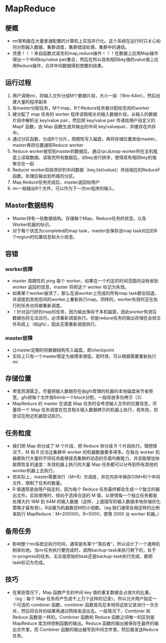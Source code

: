 # MapReduce

## 梗概

- mr架构能在大量普通配置的计算机上实现并行化。这个系统在运行时只关心如何分割输入数据，集群调度，集群错误处理，集群中的通信。
- 灵感！！！来自函数式语言的map,reduce操作！！！在数据上应用Map操作得出一个中间key/value pair集合，然后在所以具有相同key值的value值上应用Reduce操作，合并中间数据得到想要的结果。

##  运行过程

1. 用户调用mr，将输入文件分成M个数据片段，大小一般（16m-64m），然后创建大量的程序副本
2. 有master分配任务，M个map，R个Reduce任务被分配给空闲的worker
3. 被分配了 map 任务的 worker 程序读取相关的输入数据片段，从输入的数据片段中解析出 key/value pair，然后把 key/value pair 传递给用户自定义的 MapF  函数，由 Map 函数生成并输出的中间 key/valuepair，并缓存在内存中。
4. 通过分区函数，分成R个分片，周期性写入磁盘，再将存储位置发给master。master再将位置通知Reduce worker
5. Reduce worker接受到master的数据后，通过rpc从map worker所在主机粗盘上读取数据。读取完所有数据后，对key进行排序，使得具有相同key的值聚合在一起
6. Reducer worker将排序好的中间数据（key,list(value)）传给相应的ReduceF函数。处理后输出到所属的分区。
7. Map,Reduce任务完成后，master返回给用户
8. mr一般输出R个文件，可以作为下一次mr程序的输入。

## Master数据结构

+ Master持有一些数据结构，存储每个Map，Reduce任务的状态，以及Worker机器的标识。
+ 对于每个状态为completed的map task，master会保存该map task对应的R个region的位置信息和大小信息。

## 容错

### worker故障

+ master 周期性的 ping 每个 worker。如果在一个约定的时间范围内没有收到 worker 返回的信息，master 将把这个 worker 标记为失效。
+ 如果某个worker崩溃了，那么在该worker上完成的所有map task都会回退，并调度到其他空间的worker上重新执行map。同样的，worker失效时正在执行的任务也将被重新调度。
+ ！针对运行好的map的任务，因为输出保存于本机磁盘，因此worker失效后数据也将无法访问，必须重新调度执行。但是reduce任务的输出存储在全局文件系统上（如gfs），因此无需重新调度执行。

### master故障

+ 让master定期的将数据结构写入磁盘，即checkpoint
+ 实际上只有一个master假定为故障率很低，若时效，可以根据需要重新执行mr



## 存储位置

+ 带宽资源匮乏，尽量把输入数据存在由gfs管理的机器的本地磁盘来节省带宽，gfs把每个文件按64mb一个block分割，一般存放多份拷贝（3）
+ MapReduce 的 master 在调度 Map 任务时会考虑输入文件的位置信息，尽量将一个 Map 任务调度在包含相关输入数据拷贝的机器上执行，若失败，则尝试在附近机器尝试执行。

## 任务粒度

+ 我们把 Map 拆分成了 M 个片段、把 Reduce 拆分成 R 个片段执行。理想情况下，M 和 R 应当比集群中 worker 的机器数量要多得多。在每台 worker 机器都执行大量的不同任务能够提高集群的动态的负载均衡能力，并且能够加快故障恢复的速度：失效机器上执行的大量 Map 任务都可以分布到所有其他的 worker机器上去执行。
+ 但实际上，master需要进行（M+R）次调度，并在内存中保存O(M*R)个中间文件，限制了任务的数量。
+ R 值通常是由用户指定的，因为每个 Reduce 任务最终都会生成一个独立的输出文件。实际使用时，倾向于选择合适的 M 值，以使得每一个独立任务都是处理大约 16M 到 64M 的输入数据（这样，上面描写的输入数据本地存储优化策略才最有效）。R设置为机器数目M的小倍数。（eg:我们通常会用这样的比例来执行 MapReduce：M=200000，R=5000，使用 2000 台 worker 机器。）

## 备用任务

+ 影响整个mr系统总执行时间，通常是有某个“落后者”，所以设计了一个通用机制来杜绝。当mr任务执行要完成时，调用backup-task来执行剩下的，处于in-progress的任务。无论是原始的task还是backup-task执行完成，都把task标记为完成。

## 技巧

+ 在某些情况下，Map 函数产生的中间 key 值的重复数据会占很大的比重。（eg：每个 Map 任务将产生成千上万个这样的记录）。所以允许用户指定一个可选的 combiner 函数，combiner 函数首先在本地将这些记录进行一次合并，然后将合并的结果再通过网络发送出去。一般情况下，Combiner 和 Reduce 函数是一样的。Combiner 函数和 Reduce 函数之间唯一的区别是 MapReduce 库怎样控制函数的输出。Reduce 函数的输出被保存在最终的输出文件里，而 Combiner 函数的输出被写到中间文件里，然后被发送Reduce 任务。









